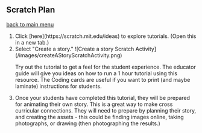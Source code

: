 ## Scratch Plan

[back to main menu](https://lindsaycullum.github.io/cs-resource-instructions)

<ol>
<li> Click [here](https://scratch.mit.edu/ideas) to explore tutorials. (Open this in a new tab.)</li>

<li>Select "Create a story." 
![Create a story Scratch Activity](/images/createAStoryScratchActivity.png)
<p>Try out the tutorial to get a feel for the student experience. The educator guide will give you ideas on how to run a 1 hour tutorial using this resource. The Coding cards are useful if you want to print (and maybe laminate) instructions for students.</p>
</li>
<li>Once your students have completed this tutorial, they will be prepared for animating their own story. This is a great way to make cross curricular connections. They will need to prepare by planning their story, and creating the assets - this could be finding images online, taking photographs, or drawing (then photographing the results.)</li>
</ol>
